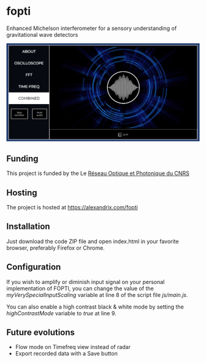 # fopti
Enhanced Michelson interferometer for a sensory understanding of gravitational wave detectors

![FOPTI User Interface](img/fopti-preview.jpg?raw=true "FOPTI UI")

## Funding
This project is funded by the Le [Réseau Optique et Photonique du CNRS](https://rop.cnrs.fr/)

## Hosting
The project is hosted at https://alexandrix.com/fopti

## Installation
Just download the code ZIP file and open index.html in your favorite browser, preferably Firefox or Chrome.

## Configuration
If you wish to amplify or diminish input signal on your personal implementation of FOPTI, you can change the value of the *myVerySpecialInputScaling* variable at line 8 of the script file *js/main.js*.

You can also enable a high contrast black & white mode by setting the *highContrastMode* variable to *true* at line 9.

## Future evolutions
- Flow mode on Timefreq view instead of radar
- Export recorded data with a Save button
